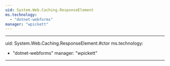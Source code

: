 ```yaml
---
uid: System.Web.Caching.ResponseElement
ms.technology: 
  - "dotnet-webforms"
manager: "wpickett"
---
```


---
uid: System.Web.Caching.ResponseElement.#ctor
ms.technology: 
  - "dotnet-webforms"
manager: "wpickett"
---
